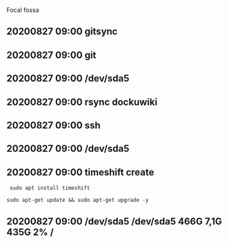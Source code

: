 Focal fossa



## 	20200827 09:00 gitsync

## 	20200827 09:00 git	

## 	20200827 09:00 /dev/sda5

## 	20200827 09:00 rsync dockuwiki

## 	20200827 09:00 ssh

## 	20200827 09:00 /dev/sda5	

##	20200827 09:00 timeshift create
````
 sudo apt install timeshift
````

````sudo apt-get update && sudo apt-get upgrade -y````

##	20200827 09:00 /dev/sda5	/dev/sda5 466G 7,1G 435G 2% /
